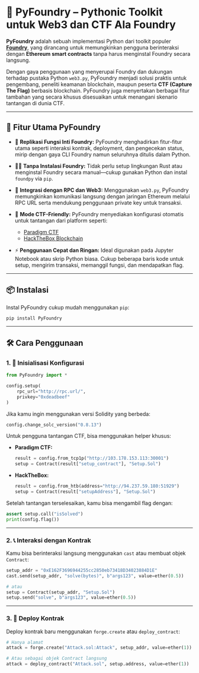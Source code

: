 # 🧪 PyFoundry – Pythonic Toolkit untuk Web3 dan CTF Ala Foundry

**PyFoundry** adalah sebuah implementasi Python dari toolkit populer [**Foundry**](https://github.com/foundry-rs/foundry), yang dirancang untuk memungkinkan pengguna berinteraksi dengan **Ethereum smart contracts** tanpa harus menginstal Foundry secara langsung.

Dengan gaya penggunaan yang menyerupai Foundry dan dukungan terhadap pustaka Python `web3.py`, PyFoundry menjadi solusi praktis untuk pengembang, peneliti keamanan blockchain, maupun peserta **CTF (Capture The Flag)** berbasis blockchain. PyFoundry juga menyertakan berbagai fitur tambahan yang secara khusus disesuaikan untuk menangani skenario tantangan di dunia CTF.

---

## 🚀 Fitur Utama PyFoundry

* 🔧 **Replikasi Fungsi Inti Foundry:**
  PyFoundry menghadirkan fitur-fitur utama seperti interaksi kontrak, deployment, dan pengecekan status, mirip dengan gaya CLI Foundry namun seluruhnya ditulis dalam Python.

* 🧑‍💻 **Tanpa Instalasi Foundry:**
  Tidak perlu setup lingkungan Rust atau menginstal Foundry secara manual—cukup gunakan Python dan instal `foundpy` via `pip`.

* 📡 **Integrasi dengan RPC dan Web3:**
  Menggunakan `web3.py`, PyFoundry memungkinkan komunikasi langsung dengan jaringan Ethereum melalui RPC URL serta mendukung penggunaan private key untuk transaksi.

* 🧠 **Mode CTF-Friendly:**
  PyFoundry menyediakan konfigurasi otomatis untuk tantangan dari platform seperti:

  * [Paradigm CTF](https://github.com/TCP1P/Paradigmctf-BlockChain-Infra-Extended)
  * [HackTheBox Blockchain](https://app.hackthebox.com/)

* ⚡ **Penggunaan Cepat dan Ringan:**
  Ideal digunakan pada Jupyter Notebook atau skrip Python biasa. Cukup beberapa baris kode untuk setup, mengirim transaksi, memanggil fungsi, dan mendapatkan flag.

---

## 📦 Instalasi

Instal PyFoundry cukup mudah menggunakan `pip`:

```sh
pip install PyFoundry
```

---

## 🛠️ Cara Penggunaan

### 1. 🔧 Inisialisasi Konfigurasi

```python
from PyFoundry import *

config.setup(
    rpc_url="http://rpc.url/",
    privkey="0xdeadbeef"
)
```

Jika kamu ingin menggunakan versi Solidity yang berbeda:

```python
config.change_solc_version("0.8.13")
```

Untuk pengguna tantangan CTF, bisa menggunakan helper khusus:

* **Paradigm CTF:**

  ```python
  result = config.from_tcp1p("http://103.178.153.113:30001")
  setup = Contract(result["setup_contract"], "Setup.Sol")
  ```

* **HackTheBox:**

  ```python
  result = config.from_htb(address="http://94.237.59.180:51929")
  setup = Contract(result["setupAddress"], "Setup.Sol")
  ```

Setelah tantangan terselesaikan, kamu bisa mengambil flag dengan:

```python
assert setup.call("isSolved")
print(config.flag())
```

---

### 2. 📞 Interaksi dengan Kontrak

Kamu bisa berinteraksi langsung menggunakan `cast` atau membuat objek `Contract`:

```python
setup_addr = "0xE162F3696944255cc2850eb73418D34023884D1E"
cast.send(setup_addr, "solve(bytes)", b"args123", value=ether(0.5))

# atau
setup = Contract(setup_addr, "Setup.Sol")
setup.send("solve", b"args123", value=ether(0.5))
```

---

### 3. 🚀 Deploy Kontrak

Deploy kontrak baru menggunakan `forge.create` atau `deploy_contract`:

```python
# Hanya alamat
attack = forge.create("Attack.sol:Attack", setup_addr, value=ether(1))

# Atau sebagai objek Contract langsung
attack = deploy_contract("Attack.sol", setup.address, value=ether(1))
